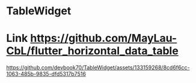 # TableWidget
# Link https://github.com/MayLau-CbL/flutter_horizontal_data_table


https://github.com/devbook70/TableWidget/assets/133159268/8cd6f6cc-1063-485b-9835-dfd5317b7516


